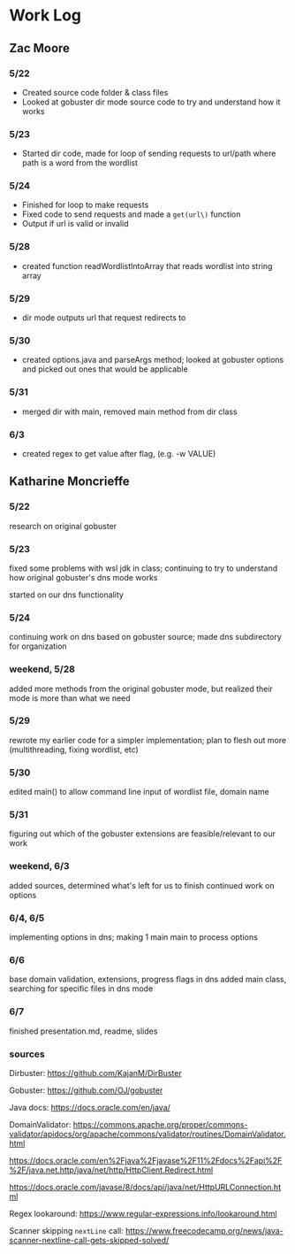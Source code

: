 # Work Log

## Zac Moore

### 5/22

- Created source code folder & class files
- Looked at gobuster dir mode source code to try and understand how it works

### 5/23

- Started dir code, made for loop of sending requests to url/path where path is a word from the wordlist

### 5/24
- Finished for loop to make requests
- Fixed code to send requests and made a `get(url\)` function
- Output if url is valid or invalid

### 5/28
- created function readWordlistIntoArray that reads wordlist into string array

### 5/29 
- dir mode outputs url that request redirects to

### 5/30
- created options.java and parseArgs method; looked at gobuster options and picked out ones that would be applicable

### 5/31 
- merged dir with main, removed main method from dir class

### 6/3 
- created regex to get value after flag, (e.g. -w VALUE)

## Katharine Moncrieffe

### 5/22
research on original gobuster

### 5/23
fixed some problems with wsl jdk in class; continuing to try to understand how original gobuster's dns mode works

started on our dns functionality

### 5/24
continuing work on dns based on gobuster source; made dns subdirectory for organization

### weekend, 5/28
added more methods from the original gobuster mode, but realized their mode is more than what we need

### 5/29
rewrote my earlier code for a simpler implementation; plan to flesh out more (multithreading, fixing wordlist, etc)

### 5/30
edited main() to allow command line input of wordlist file, domain name

### 5/31
figuring out which of the gobuster extensions are feasible/relevant to our work

### weekend, 6/3
added sources, determined what's left for us to finish
continued work on options

### 6/4, 6/5
implementing options in dns; making 1 main main to process options

### 6/6
base domain validation, extensions, progress flags in dns
added main class, searching for specific files in dns mode

### 6/7 
finished presentation.md, readme, slides

### sources
Dirbuster: https://github.com/KajanM/DirBuster

Gobuster: https://github.com/OJ/gobuster

Java docs: https://docs.oracle.com/en/java/

DomainValidator: https://commons.apache.org/proper/commons-validator/apidocs/org/apache/commons/validator/routines/DomainValidator.html 
        
https://docs.oracle.com/en%2Fjava%2Fjavase%2F11%2Fdocs%2Fapi%2F%2F/java.net.http/java/net/http/HttpClient.Redirect.html

https://docs.oracle.com/javase/8/docs/api/java/net/HttpURLConnection.html
          
Regex lookaround: https://www.regular-expressions.info/lookaround.html

Scanner skipping `nextLine` call: https://www.freecodecamp.org/news/java-scanner-nextline-call-gets-skipped-solved/
